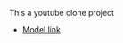 This a youtube clone project 


- [Model link](https://app.eraser.io/workspace/YtPqZ1VogxGy1jzIDkzj)